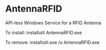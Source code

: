 # AntennaRFID
 API-less Windows Service for a RFID Antenna

To install:
    installutil AntennaRFID.exe

To remove:
    installutil.exe /u AntennaRFID.exe